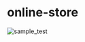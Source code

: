 # online-store

![sample_test](https://user-images.githubusercontent.com/45141929/49496127-246bfe80-f88b-11e8-8ef7-3d87a1ede4c3.png)
